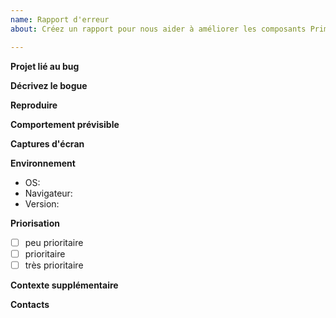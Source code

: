 ```yaml
---
name: Rapport d'erreur
about: Créez un rapport pour nous aider à améliorer les composants Primer React

---
```


**Projet lié au bug**
<!-- Nom du projet -->

**Décrivez le bogue**
<!-- Veuillez inclure une description claire et concise de ce qu'est le bogue. -->

**Reproduire**
<!-- Étapes pour reproduire le comportement:
1. Allez dans «...»
2. Cliquez sur '....'
3. Faites défiler jusqu'à «....»
4. Voir erreur -->

**Comportement prévisible**
<!-- Une description claire et concise de ce à quoi vous vous attendiez. -->

**Captures d'écran**
<!-- Le cas échéant, ajoutez des captures d'écran pour expliquer votre problème. -->

**Environnement**
  - OS: <!-- Android -->
  - Navigateur: <!-- internet explorer, chrome, safari -->
  - Version: <!-- 22.2 -->

**Priorisation**

- [ ] peu prioritaire 
- [ ] prioritaire
- [ ] très prioritaire

**Contexte supplémentaire**
<!-- Ajoutez ici tout autre contexte sur le problème. -->

**Contacts**
<!-- Nom(s) et rôle(s) du ou des contacts le cas échéant -->